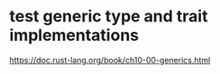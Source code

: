 # test generic type and trait implementations

https://doc.rust-lang.org/book/ch10-00-generics.html
